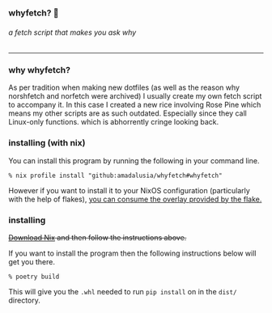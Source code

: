 ### whyfetch? 🤔

###### a fetch script that makes you ask why

---

### why whyfetch?

As per tradition when making new dotfiles (as well as the reason why norshfetch and norfetch were archived)
I usually create my own fetch script to accompany it. In this case I created a new rice involving Rose Pine which means my other scripts are as such outdated.
Especially since they call Linux-only functions. which is abhorrently cringe looking back.

### installing (with nix)

You can install this program by running the following in your command line.

```shell
% nix profile install "github:amadalusia/whyfetch#whyfetch"
```

However if you want to install it to your NixOS configuration (particularly with the help of flakes), [you can consume the overlay provided by the flake.](https://wiki.nixos.org/wiki/Overlays#In_NixOS)

### installing

~~[Download Nix](https://nixos.org/download/) and then follow the instructions above.~~

If you want to install the program  then the following instructions below will get you there.
```shell
% poetry build
```

This will give you the `.whl` needed to run `pip install` on in the `dist/` directory.
